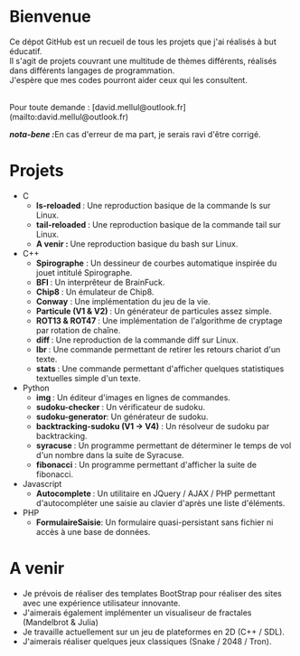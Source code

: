 # Bienvenue

<p>
  Ce dépot GitHub est un recueil de tous les projets que j'ai réalisés à but éducatif.<br />
  Il s'agit de projets couvrant une multitude de thèmes différents, réalisés dans différents langages de programmation.<br />
  J'espère que mes codes pourront aider ceux qui les consultent. <br /><br />
</p>
  Pour toute demande :
   [david.mellul@outlook.fr](mailto:david.mellul@outlook.fr)
<p>
  <b><em>nota-bene :</em></b>En cas d'erreur de ma part, je serais ravi d'être corrigé.
</p>

# Projets

- C
  - <b>ls-reloaded </b>: Une reproduction basique de la commande ls sur Linux.
  - <b>tail-reloaded </b> : Une reproduction basique de la commande tail sur Linux.
  - <b>A venir : </b> Une reproduction basique du bash sur Linux.
- C++
  - <b>Spirographe</b> : Un dessineur de courbes automatique inspirée du jouet intitulé Spirographe.
  - <b>BFI </b>: Un interprêteur de BrainFuck.
  - <b>Chip8 </b>: Un émulateur de Chip8.
  - <b>Conway</b> : Une implémentation du jeu de la vie.
  - <b>Particule (V1 & V2) </b>: Un générateur de particules assez simple.
  - <b>ROT13 & ROT47 </b>: Une implémentation de l'algorithme de cryptage par rotation de chaîne.
  - <b>diff </b>: Une reproduction de la commande diff sur Linux.
  - <b>lbr </b>: Une commande permettant de retirer les retours chariot d'un texte.
  - <b>stats </b>: Une commande permettant d'afficher quelques statistiques textuelles simple d'un texte.
- Python
  - <b>img </b>: Un éditeur d'images en lignes de commandes.
  - <b>sudoku-checker </b>: Un vérificateur de sudoku.
  - <b>sudoku-generator</b>: Un générateur de sudoku.
  - <b>backtracking-sudoku (V1 -> V4)</b> : Un résolveur de sudoku par backtracking.
  - <b>syracuse </b>: Un programme permettant de déterminer le temps de vol d'un nombre dans la suite de Syracuse.
  - <b>fibonacci </b>: Un programme permettant d'afficher la suite de fibonacci.
- Javascript
  - <b>Autocomplete </b>: Un utilitaire en JQuery / AJAX / PHP permettant d'autocompléter une saisie au clavier d'après une liste           d'éléments.
- PHP 
  - <b>FormulaireSaisie</b>: Un formulaire quasi-persistant sans fichier ni accès à une base de données.
 
 # A venir 
 
 - Je prévois de réaliser des templates BootStrap pour réaliser des sites avec une expérience utilisateur innovante.
 - J'aimerais également implémenter un visualiseur de fractales (Mandelbrot & Julia)
 - Je travaille actuellement sur un jeu de plateformes en 2D (C++ / SDL).
 - J'aimerais réaliser quelques jeux classiques (Snake / 2048 / Tron).
